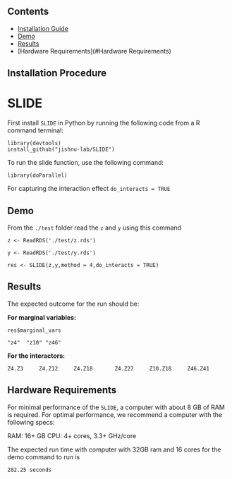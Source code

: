 ## Contents

- [Installation Guide](#installation-guide)
- [Demo](#demo)
- [Results](#results)
- [Hardware Requirements](#Hardware Requirements)






## Installation Procedure
# SLIDE
First install `SLIDE` in Python by running the following code from a  R command terminal:



```library(devtools)```   
```install_github("jishnu-lab/SLIDE")```


To run the slide function, use the following command:

```library(doParallel)```

For capturing the interaction effect ```do_interacts = TRUE```

## Demo
From the  ```./test``` folder read the ```z``` and ```y``` using this command

```z <- ReadRDS('./test/z.rds')```

```y <- ReadRDS('./test/y.rds')``` 

```res <- SLIDE(z,y,method = 4,do_interacts = TRUE)```

## Results
The expected outcome for the run should be:

**For marginal variables:**

```res$marginal_vars```

```"z4"  "z10" "z46" ```

**For the interactors:**

```Z4.Z3     Z4.Z12     Z4.Z18       Z4.Z27     Z10.Z18     Z46.Z41 ```



## Hardware Requirements
For minimal performance of the ```SLIDE```,  a computer with about 8 GB of RAM is required. For optimal performance, we recommend a computer with the following specs:

RAM: 16+ GB
CPU: 4+ cores, 3.3+ GHz/core

The expected run time with computer with 32GB ram and 16 cores for the demo command to run is 

```282.25 seconds ```




   
